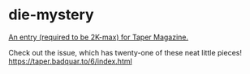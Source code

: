 # die-mystery

[An entry (required to be 2K-max) for Taper Magazine.](https://taper.badquar.to/6/reconstructing_the_die.html)

Check out the issue, which has twenty-one of these neat little pieces! https://taper.badquar.to/6/index.html
